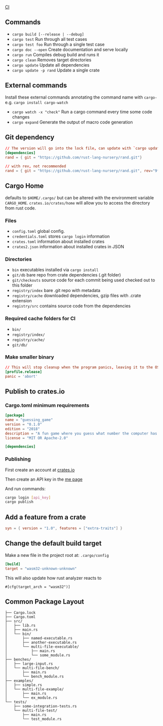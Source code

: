 [CI](./ci.md)


## Commands
- `cargo build [--release | --debug]`
- `cargo test` Run through all test cases 
- `cargo test foo` Run through a single test case
- `cargo doc --open` Create documentation and serve locally
- `cargo run` Compiles debug build and runs it
- `cargo clean` Removes target directories
- `cargo update` Update all dependencies
- `cargo update -p rand` Update a single crate

## External commands
Install these external commands annotating the command name with `cargo-` e.g. `cargo install cargo-watch`
- `cargo watch -x "check"` Run a cargo command every time some code changes
- `cargo expand` Generate the output of macro code generation

## Git dependency
```toml
// The version will go into the lock file, can update with `cargo update rand`
[dependencies]
rand = { git = "https://github.com/rust-lang-nursery/rand.git"}

// with rev, not recommended
rand = { git = "https://github.com/rust-lang-nursery/rand.git", rev="9f35b8e"}
```

## Cargo Home
defaults to `$HOME/.cargo/` but can be altered with the environment variable `CARGO_HOME`. `crates.io/crates/home` will allow you to access the directory from rust code.

### Files
- `config.toml` global config.
- `credentials.toml` stores `cargo login` information
- `crates.toml` information about installed crates
- `crates2.json` information about installed crates in JSON

### Directories
- `bin` executables installed via `cargo install`
- `git/db` bare repo from crate dependencies (.git folder)
- `git/checkouts` source code for each commit being used checked out to this folder
- `registry/index` bare .git repo with metadata
- `registry/cache` downloaded dependencies, gzip files with .crate extension
- `registry/src` contains source code from the dependencies

### Required cache folders for CI
- `bin/`
- `registry/index/`
- `registry/cache/`
- `git/db/`

### Make smaller binary
```toml
// This will stop cleanup when the program panics, leaving it to the OS
[profile.release]
panic = 'abort'
```

## Publish to crates.io
### Cargo.toml minimum requirements 
```toml
[package]
name = "guessing_game"
version = "0.1.0"
edition = "2018"
description = "A fun game where you guess what number the computer has chosen."
license = "MIT OR Apache-2.0"

[dependencies]
```
### Publishing
First create an account at [crates.io](https://crates.io)

Then create an API key in the [me page](https://crates.io/me)

And run commands:
```bash
cargo login [api_key]
cargo publish
```

## Add a feature from a crate
```toml
syn = { version = "1.0", features = ["extra-traits"] }
```

## Change the default build target
Make a new file in the project root at:
`.cargo/config`
```toml
[build]
target = "wasm32-unknown-unknown"
```
This will also update how rust analyzer reacts to
```
#[cfg(target_arch = "wasm32")]
```

## Common Package Layout

```text
├── Cargo.lock
├── Cargo.toml
├── src/
│   ├── lib.rs
│   ├── main.rs
│   └── bin/
│       ├── named-executable.rs
│       ├── another-executable.rs
│       └── multi-file-executable/
│           ├── main.rs
│           └── some_module.rs
├── benches/
│   ├── large-input.rs
│   └── multi-file-bench/
│       ├── main.rs
│       └── bench_module.rs
├── examples/
│   ├── simple.rs
│   └── multi-file-example/
│       ├── main.rs
│       └── ex_module.rs
└── tests/
    ├── some-integration-tests.rs
    └── multi-file-test/
        ├── main.rs
        └── test_module.rs
```